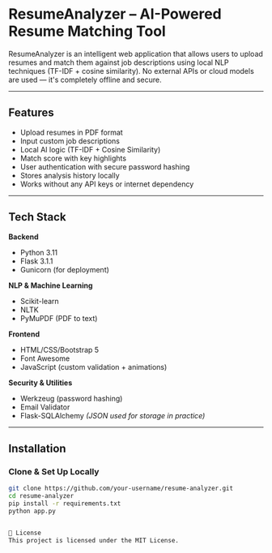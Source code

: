 #  ResumeAnalyzer – AI-Powered Resume Matching Tool

ResumeAnalyzer is an intelligent web application that allows users to upload resumes and match them against job descriptions using local NLP techniques (TF-IDF + cosine similarity). No external APIs or cloud models are used — it's completely offline and secure.

---

## Features

-  Upload resumes in PDF format
-  Input custom job descriptions
-  Local AI logic (TF-IDF + Cosine Similarity)
-  Match score with key highlights
-  User authentication with secure password hashing
-  Stores analysis history locally
-  Works without any API keys or internet dependency

---

## Tech Stack

**Backend**  
- Python 3.11  
- Flask 3.1.1  
- Gunicorn (for deployment)

**NLP & Machine Learning**  
- Scikit-learn  
- NLTK  
- PyMuPDF (PDF to text)

**Frontend**  
- HTML/CSS/Bootstrap 5  
- Font Awesome  
- JavaScript (custom validation + animations)

**Security & Utilities**  
- Werkzeug (password hashing)  
- Email Validator  
- Flask-SQLAlchemy *(JSON used for storage in practice)*

---

## Installation

### Clone & Set Up Locally

```bash
git clone https://github.com/your-username/resume-analyzer.git
cd resume-analyzer
pip install -r requirements.txt
python app.py


📜 License
This project is licensed under the MIT License.

